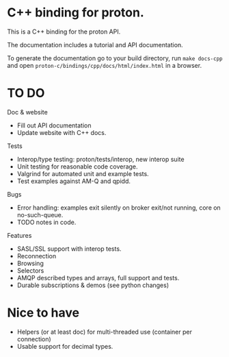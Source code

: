 # C++ binding for proton.

This is a C++ binding for the proton API.

The documentation includes a tutorial and API documentation.

To generate the documentation go to your build directory, run `make docs-cpp`
and open `proton-c/bindings/cpp/docs/html/index.html` in a browser.

# TO DO

Doc & website
- Fill out API documentation
- Update website with C++ docs.

Tests
- Interop/type testing: proton/tests/interop, new interop suite
- Unit testing for reasonable code coverage.
- Valgrind for automated unit and example tests.
- Test examples against AM-Q and qpidd.

Bugs
- Error handling: examples exit silently on broker exit/not running, core on no-such-queue.
- TODO notes in code.

Features
- SASL/SSL support with interop tests.
- Reconnection
- Browsing
- Selectors
- AMQP described types and arrays, full support and tests.
- Durable subscriptions & demos (see python changes)

# Nice to have

- Helpers (or at least doc) for multi-threaded use (container per connection)
- Usable support for decimal types.
